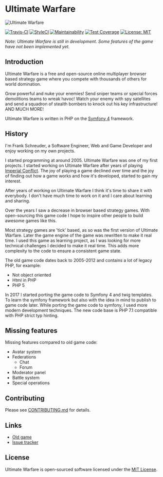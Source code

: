 Ultimate Warfare
================

![Ultimate Warfare](https://raw.githubusercontent.com/FrankProjects/UltimateWarfare/master/public/images/banner.jpg)

[![Travis-CI](https://api.travis-ci.org/FrankProjects/UltimateWarfare.svg)](https://travis-ci.org/FrankProjects/UltimateWarfare)
[![StyleCI](https://github.styleci.io/repos/126375561/shield)](https://github.styleci.io/repos/126375561)
[![Maintainability](https://api.codeclimate.com/v1/badges/2aecf6889aa57d760beb/maintainability)](https://codeclimate.com/github/FrankProjects/UltimateWarfare/maintainability)
[![Test Coverage](https://api.codeclimate.com/v1/badges/2aecf6889aa57d760beb/test_coverage)](https://codeclimate.com/github/FrankProjects/UltimateWarfare/test_coverage)
[![License: MIT](https://img.shields.io/badge/License-MIT-yellow.svg)](https://opensource.org/licenses/MIT)

*Note: Ultimate Warfare is still in development. Some features of the game have not been implemented yet.*


## Introduction

Ultimate Warfare is a free and open-source online multiplayer browser based strategy game where you compete with thousands of others for world domination.

Grow powerful and nuke your enemies! Send sniper teams or special forces demolitions teams to wreak havoc! Watch your enemy with spy satellites and send a squadron of stealth bombers to knock out his key infrastructure! AND MUCH MORE!

Ultimate Warfare is written in PHP on the [Symfony 4](https://symfony.com) framework.

## History

I'm Frank Schreuder, a Software Engineer, Web and Game Developer and enjoy working on my own projects.

I started programming at around 2005. Ultimate Warfare was one of my first projects. I started working on Ultimate Warfare after years of playing [Imperial Conflict](https://imperialconflict.com). The joy of playing a game declined over time and the joy of finding out how a game works and how it's developed, started to gain my interest.

After years of working on Ultimate Warfare I think it's time to share it with everybody. I don't have much time to work on it and I care about learning and sharing.

Over the years I saw a decrease in browser based strategy games. With open-sourcing this game code I hope to inspire other people to build awesome games like this.

Most strategy games are 'tick' based, as so was the first version of Ultimate Warfare. Later the game engine of the game was rewritten to make it real time. I used this game as learning project, as I was looking for more technical challenges I decided to make it real time. This adds more complexity to the code to ensure a consistent game state.

The old game code dates back to 2005-2012 and contains a lot of legacy PHP, for example:
- Not object oriented
- Html in PHP
- PHP 5

In 2017 I started porting the game code to Symfony 4 and twig templates. To learn the symfony framework but also with the idea in mind to publish to game code later.
While porting the game code to symfony, I used more modern development techniques.
The new code base is PHP 7.1 compatible with PHP strict typ hinting.


## Missing features

Missing features compared to old game code:
- Avatar system
- Federations
    - Chat
    - Forum
- Moderator panel
- Battle system
- Special operations


## Contributing

Please see [CONTRIBUTING.md](CONTRIBUTING.md) for details.


## Links

- [Old game](https://ultimate-warfare.com)
- [Issue tracker](https://github.com/FrankProjects/UltimateWarfare/issues)


## License

Ultimate Warfare is open-sourced software licensed under the [MIT License](https://opensource.org/licenses/MIT).
